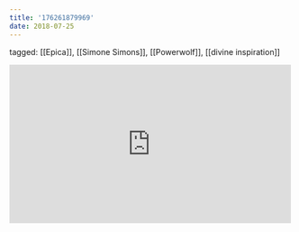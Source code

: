 ```yaml
---
title: '176261879969'
date: 2018-07-25
---
```

tagged: [[Epica]], [[Simone Simons]], [[Powerwolf]], [[divine inspiration]]
<iframe allow="accelerometer; autoplay; clipboard-write; encrypted-media; gyroscope; picture-in-picture" allowfullscreen="" frameborder="0" height="281" id="youtube_iframe" src="https://www.youtube.com/embed/OmYnNxX5ZkU?feature=oembed&amp;enablejsapi=1&amp;origin=https://safe.txmblr.com&amp;wmode=opaque" width="500"></iframe>